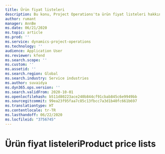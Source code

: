 ```yaml
---
title: Ürün fiyat listeleri
description: Bu konu, Project Operations'ta ürün fiyat listeleri hakkında bilgi sağlar.
author: rumant
manager: AnnBe
ms.date: 06/21/2020
ms.topic: article
ms.prod: ''
ms.service: dynamics-project-operations
ms.technology: ''
audience: Application User
ms.reviewer: kfend
ms.search.scope: ''
ms.custom: ''
ms.assetid: ''
ms.search.region: Global
ms.search.industry: Service industries
ms.author: suvaidya
ms.dyn365.ops.version: ''
ms.search.validFrom: 2020-10-01
ms.openlocfilehash: b511d80223ace240b844cf91cbab845c6e9949bb
ms.sourcegitcommit: 99ea23f95faa7c85c13fbcc7a3d1b40fc661b697
ms.translationtype: HT
ms.contentlocale: tr-TR
ms.lasthandoff: 06/22/2020
ms.locfileid: "3756745"
---
```

# <a name="product-price-lists"></a><span data-ttu-id="2272a-103">Ürün fiyat listeleri</span><span class="sxs-lookup"><span data-stu-id="2272a-103">Product price lists</span></span>
